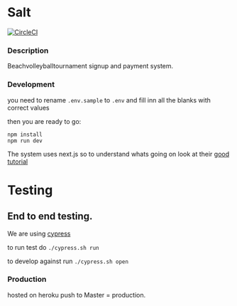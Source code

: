 # Salt

[![CircleCI](https://circleci.com/gh/nvbf/salt.svg?style=svg)](https://circleci.com/gh/nvbf/salt)

### Description

Beachvolleyballtournament signup and payment system.

### Development

you need to rename `.env.sample` to `.env` and fill inn all the blanks with correct values

then you are ready to go:

```
npm install
npm run dev
```

The system uses next.js so to understand whats going on look at their [good tutorial](https://nextjs.org/learn)

# Testing

## End to end testing.

We are using [cypress](http://cypress.io)

to run test do `./cypress.sh run`

to develop against run `./cypress.sh open`

### Production

hosted on heroku
push to Master = production.
